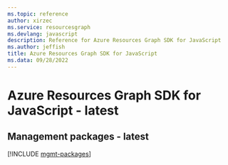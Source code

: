 ```yaml
---
ms.topic: reference
author: xirzec
ms.service: resourcesgraph
ms.devlang: javascript
description: Reference for Azure Resources Graph SDK for JavaScript
ms.author: jeffish
title: Azure Resources Graph SDK for JavaScript
ms.data: 09/28/2022
---
```

# Azure Resources Graph SDK for JavaScript - latest

## Management packages - latest
[!INCLUDE [mgmt-packages](resources-graph-mgmt-index.md)]
